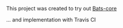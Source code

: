 This project was created to try out [Bats-core](https://github.com/bats-core/bats-core)

... and implementation with Travis CI
